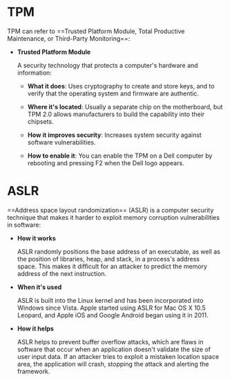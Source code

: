 # TPM
TPM can refer to ==Trusted Platform Module, Total Productive Maintenance, or Third-Party Monitoring==: 

- **Trusted Platform Module**
    
    A security technology that protects a computer's hardware and information: 
    
    - **What it does**: Uses cryptography to create and store keys, and to verify that the operating system and firmware are authentic. 
        
    - **Where it's located**: Usually a separate chip on the motherboard, but TPM 2.0 allows manufacturers to build the capability into their chipsets. 
        
    
    - **How it improves security**: Increases system security against software vulnerabilities. 
        
    
    - **How to enable it**: You can enable the TPM on a Dell computer by rebooting and pressing F2 when the Dell logo appears.
# ASLR

==Address space layout randomization== (ASLR) is a computer security technique that makes it harder to exploit memory corruption vulnerabilities in software: 

- **How it works**
    
    ASLR randomly positions the base address of an executable, as well as the position of libraries, heap, and stack, in a process's address space. This makes it difficult for an attacker to predict the memory address of the next instruction. 
    
- **When it's used**
    
    ASLR is built into the Linux kernel and has been incorporated into Windows since Vista. Apple started using ASLR for Mac OS X 10.5 Leopard, and Apple iOS and Google Android began using it in 2011. 
    

- **How it helps**
    
    ASLR helps to prevent buffer overflow attacks, which are flaws in software that occur when an application doesn't validate the size of user input data. If an attacker tries to exploit a mistaken location space area, the application will crash, stopping the attack and alerting the framework.